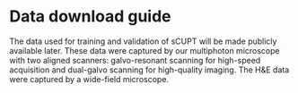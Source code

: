 # Data download guide

The data used for training and validation of sCUPT will be made publicly available later. These data were captured by our multiphoton microscope with two aligned scanners: galvo-resonant scanning for high-speed acquisition and dual-galvo scanning for high-quality imaging. The H&E data were captured by a wide-field microscope.
